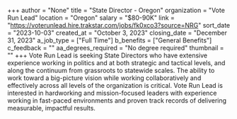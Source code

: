+++
author = "None"
title = "State Director - Oregon"
organization = "Vote Run Lead"
location = "Oregon"
salary = "$80-90K"
link = "https://voterunlead.hire.trakstar.com/jobs/fk0xco3?source=NRG"
sort_date = "2023-10-03"
created_at = "October 3, 2023"
closing_date = "December 31, 2023"
a_job_type = ["Full Time"]
b_benefits = ["General Benefits"]
c_feedback = ""
aa_degrees_required = "No degree required"
thumbnail = ""
+++
Vote Run Lead is seeking State Directors who have extensive experience working in politics and at both strategic and tactical levels, and along the continuum from grassroots to statewide scales. The ability to work toward a big-picture vision while working collaboratively and effectively across all levels of the organization is critical. Vote Run Lead is interested in hardworking and mission-focused leaders with experience working in fast-paced environments and proven track records of delivering measurable, impactful results. 